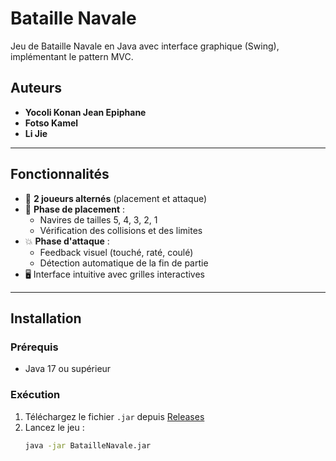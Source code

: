 # Bataille Navale

Jeu de Bataille Navale en Java avec interface graphique (Swing), implémentant le pattern MVC.

## Auteurs
- **Yocoli Konan Jean Epiphane**  
- **Fotso Kamel**  
- **Li Jie**

---

## Fonctionnalités
- 🔄 **2 joueurs alternés** (placement et attaque)
- 🚢 **Phase de placement** :
  - Navires de tailles 5, 4, 3, 2, 1
  - Vérification des collisions et des limites
- 💥 **Phase d'attaque** :
  - Feedback visuel (touché, raté, coulé)
  - Détection automatique de la fin de partie
- 🖥️ Interface intuitive avec grilles interactives

---

## Installation
### Prérequis
- Java 17 ou supérieur

### Exécution
1. Téléchargez le fichier `.jar` depuis [Releases](#)
2. Lancez le jeu :
   ```bash
   java -jar BatailleNavale.jar